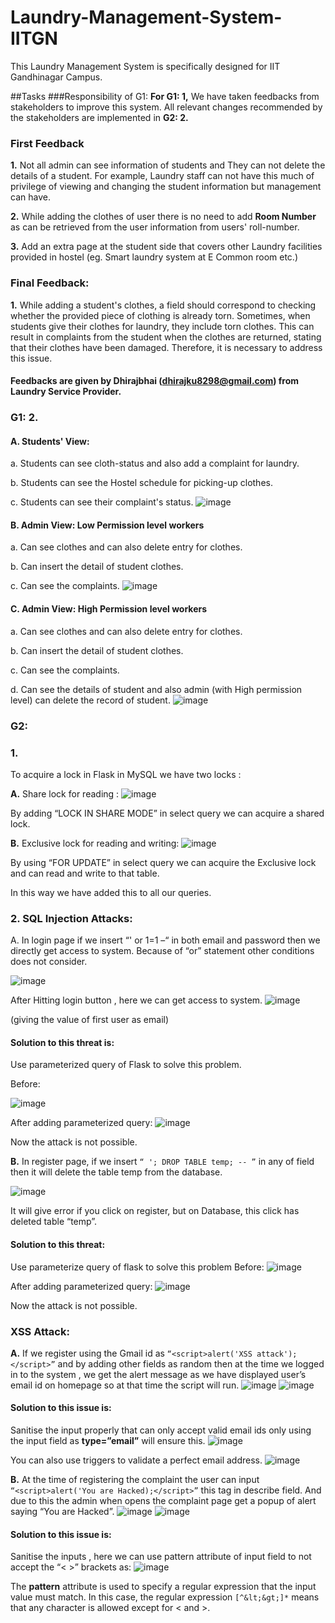 # Laundry-Management-System-IITGN
This Laundry Management System is specifically designed for IIT Gandhinagar Campus.

##Tasks
###Responsibility of G1:
**For G1: 1,** We have taken feedbacks from stakeholders to improve this system. All relevant changes recommended by the stakeholders are implemented in **G2: 2.** 

### First Feedback
**1.** Not all admin can see information of students and They can not delete the details of a student. For example, Laundry staff can not have this much of privilege of viewing and changing the student information but management can have.

**2.** While adding the clothes of user there is no need to add **Room Number** as can be retrieved from the user information from users' roll-number.

**3.** Add an extra page at the student side that covers other Laundry facilities provided in hostel (eg. Smart laundry system at E Common room etc.)

### Final Feedback:
**1.** While adding a student's clothes, a field should correspond to checking whether the provided piece of clothing is already torn.
Sometimes, when students give their clothes for laundry, they include torn clothes. This can result in complaints from the student when the clothes are returned, stating that their clothes have been damaged. Therefore, it is necessary to address this issue.

#### Feedbacks are given by Dhirajbhai (dhirajku8298@gmail.com) from Laundry Service Provider.
### G1: 2.
#### A.	Students' View:
a.	Students can see cloth-status and also add a complaint for laundry.

b.	Students can see the Hostel schedule for picking-up clothes.

c.	Students can see their complaint's status.
![image](https://user-images.githubusercontent.com/84655836/232011622-032c1e79-8aa3-4f67-b702-e3c28cfd9bfd.png)

#### B.	Admin View: Low Permission level workers 
a.	Can see clothes and can also delete entry for clothes.

b.	Can insert the detail of student clothes.

c.	Can see the complaints.
![image](https://user-images.githubusercontent.com/84655836/232012151-cc707b5f-2c38-449e-881c-4d2ecd95fb89.png)
#### C.	Admin View: High Permission level workers 
a.	Can see clothes and can also delete entry for clothes.

b.	Can insert the detail of student clothes.

c.	Can see the complaints.

d.	Can see the details of student and also admin (with High permission level) can delete the record of student.
![image](https://user-images.githubusercontent.com/84655836/232012596-156bdeaa-41a1-4a14-9f72-19f0dac85381.png)
### G2: 
### 1.
To acquire a lock in Flask in MySQL we have two locks :

**A.**	Share lock for reading :
 ![image](https://user-images.githubusercontent.com/84655836/232013633-1a922f06-a763-477b-ae9c-c525a4f6c07b.png)

By adding “LOCK IN SHARE MODE” in select query we can acquire a shared lock.

**B.**	Exclusive lock for reading and writing:
 ![image](https://user-images.githubusercontent.com/84655836/232014225-590880f2-dd58-4398-a438-c34904ab7d70.png)

By using “FOR UPDATE” in select query we can acquire the Exclusive lock and can read and write to that table.

In this way we have added this to all our queries.

### 2. SQL Injection Attacks:

A.	In login page if we insert “' or 1=1 –“ in both email and password then we directly get access to system. Because of “or” statement other conditions does not consider.

![image](https://user-images.githubusercontent.com/84655836/232014904-71a96948-6669-4fb2-b4f7-254831eb7227.png)

After Hitting login button , here we can get access to system.
![image](https://user-images.githubusercontent.com/84655836/232015572-e9269f7f-8312-4732-86c1-227d20b82b8d.png)

(giving the value of first user as email)
#### Solution to this threat is:
Use parameterized query of Flask to solve this problem.

Before:

![image](https://user-images.githubusercontent.com/84655836/232015834-8b8a41ce-0d7f-4563-aab5-8918ac84ae58.png)

After adding parameterized query:
![image](https://user-images.githubusercontent.com/84655836/232016030-fadcf0d1-a376-43ef-936a-9c01e7446679.png)

Now the attack is not possible.


**B.**	In register page, if we insert ```“ '; DROP TABLE temp; -- ”``` in any of field then it will delete the table temp from the database.

![image](https://user-images.githubusercontent.com/84655836/232016398-6920123d-5a1f-4869-88db-969ce01ed273.png)

It will give error if you click on register, but on Database, this click has deleted table “temp”.

#### Solution to this threat:
Use parameterize query of flask to solve this problem
Before:
![image](https://user-images.githubusercontent.com/84655836/232016935-858ceb8c-2dd6-4f09-aa31-49c20ad05867.png)

After adding parameterized query:
![image](https://user-images.githubusercontent.com/84655836/232017031-453999c7-edcf-4697-9092-4e2b04dfc19a.png)

Now the attack is not possible.

### XSS Attack:
**A.**	If we register using the Gmail id as ```“<script>alert('XSS attack');</script>”``` and by adding other fields as random then at the time we logged in to the system , we get the alert message as we have displayed user’s email id on homepage so at that time the script will run.
![image](https://user-images.githubusercontent.com/84655836/232020988-a125aa22-f93a-40ff-824e-9b6ed5116d1f.png)
![image](https://user-images.githubusercontent.com/84655836/232021031-39051ef0-b2d7-4201-9493-26491cfa63d4.png)

#### Solution to this issue is:
Sanitise the input properly that can only accept valid email ids only using the input field as **type=”email”**  will ensure this.
![image](https://user-images.githubusercontent.com/84655836/232021251-0489e121-a48a-4f49-83fc-77ba7bcac23d.png)

You can also use triggers to validate a perfect email address.
![image](https://user-images.githubusercontent.com/84655836/232021618-35e17dce-24e4-492a-976b-5aee058a22fa.png)

**B.**	At the time of registering the complaint the user can input ```“<script>alert('You are Hacked);</script>”``` this tag in describe field.
And due to this the admin when opens the complaint page get a popup of alert saying “You are Hacked”.
![image](https://user-images.githubusercontent.com/84655836/232021945-38352ec4-dbef-4389-9270-f58f32d314e5.png)
![image](https://user-images.githubusercontent.com/84655836/232021986-abb6b18a-3eb0-41b5-ac7e-47bd11074378.png)
#### Solution to this issue is:
Sanitise the inputs , here we can use pattern attribute of input field to not accept the “< >” brackets as:
![image](https://user-images.githubusercontent.com/84655836/232022150-fbf3201a-d6cd-4a19-800c-42db73e180cc.png)

The **pattern** attribute is used to specify a regular expression that the input value must match. In this case, the regular expression ```[^&lt;&gt;]*``` means that any character is allowed except for < and >.
















